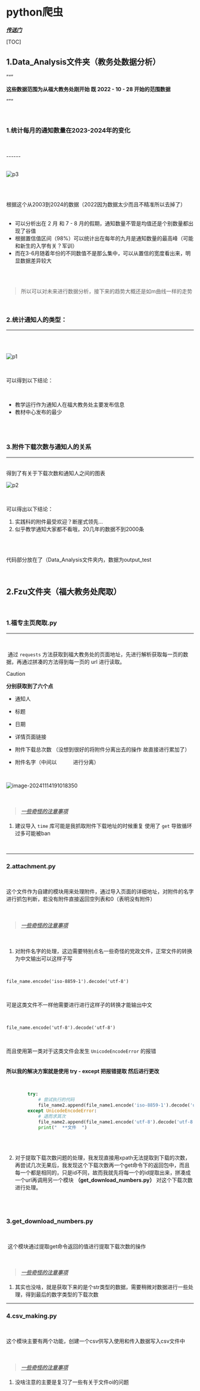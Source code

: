 # python爬虫

*<u>**传送门**</u>*

[TOC]

## 1.Data_Analysis文件夹（教务处数据分析）



”“”

**这些数据范围为从福大教务处刚开始 既 2022 - 10 - 28 开始的范围数据**

“”“
<br>
<br>
<br>

### 1.统计每月的通知数量在2023-2024年的变化

<br>
<br>
------

<br>
<br>

![p3](picture/p3.png)


<br>
<br>

根据这个从2003到2024的数据（2022因为数据太少而且不精准所以去掉了）
<br>
<br>

- 可以分析出在 2 月 和 7 - 8 月的假期，通知数量不管是均值还是个别数量都出现了谷值  
- 根据置信值区间（98%）可以统计出在每年的九月是通知数量的最高峰（可能和新生的入学有关？军训）
- 而在3-6月随着年份的不同数值不是那么集中，可以从置信的宽度看出来，明显数据差异较大

<br><br>

> 所以可以对未来进行数据分析，接下来的趋势大概还是如m曲线一样的走势


<br>

### 2.统计通知人的类型：

------

<br>
<br>




![p1](picture/p1.png)

<br>

可以得到以下结论：

<br>

- 教学运行作为通知人在福大教务处主要发布信息
- 教材中心发布的最少

<br>
<br>


### 3.附件下载次数与通知人的关系

------

<br>
得到了有关于下载次数和通知人之间的图表

<br>

![p2](picture/p2.png)

<br>

可以得出以下结论：
<br>


1. 实践科的附件最受欢迎？断崖式领先...
2. 似乎教学通知大家都不看哦，20几年的数据不到2000条

<br>
<br>


代码部分放在了（Data_Analysis文件夹内，数据为output_test


<br>

## 2.Fzu文件夹（福大教务处爬取）

<br>

### 1.福专主页爬取.py

------

<br>

​	通过    `requests`    方法获取到福大教务处的页面地址，先进行解析获取每一页的数据，再通过拼凑的方法得到每一页的 url 进行读取。

> [!CAUTION]
>
> **分别获取到了六个点**

- 通知人

- 标题

- 日期

- 详情页面链接

- 附件下载总次数 （没想到很好的将附件分离出去的操作 故直接进行累加了）

- 附件名字（中间以   `     `   进行分离）

<br>

![image-20241114191018350](picture\image-20241114191018350.png)


<br>



> #### ***<u>一些奇怪的注意事项</u>***

1. 建议导入 `time` 库可能是我抓取附件下载地址的时候重复 使用了 `get` 导致循环过多可能被ban


<br>




------

### 2.attachment.py

<br>

​	这个文件作为自建的模块用来处理附件，通过导入页面的详细地址，对附件的名字进行抓包判断，若没有附件直接返回空列表和0（表明没有附件）

<br>

> #### *<u>**一些奇怪的注意事项**</u>*

<br>

1. 对附件名字的处理，这边需要特别点名一些奇怪的党政文件，正常文件的转换为中文输出可以这样子写

<br>   

   `file_name.encode('iso-8859-1').decode('utf-8')`

   <br>

   可是这类文件不一样他需要进行进行这样子的转换才能输出中文

   <br>

   `file_name.encode('utf-8').decode('utf-8')`

   <br>

   而且使用第一类对于这类文件会发生  `UnicodeEncodeError` 的报错
<br><br><br>
   **所以我的解决方案就是使用  try - except 把报错提取 然后进行更改**

<br>

   ```python
           try:
               # 尝试执行的代码
               file_name2.append(file_name1.encode('iso-8859-1').decode('utf-8'))
           except UnicodeEncodeError:
               # 退而求其次
               file_name2.append(file_name1.encode('utf-8').decode('utf-8'))
               print("  **文件  ")
   ```

   <br><br>

   

2.  对于提取下载次数问题的处理，我发现直接用xpath无法提取到下载的次数，再尝试几次无果后，我发现这个下载次数再一个get命令下的返回包中，而且每一个都是相同的，只是id不同，故而我就先将每一个的id提取出来，拼凑成一个url再调用另一个模块 **（get_download_numbers.py）** 对这个下载次数进行处理。




<br><br>

### 3.get_download_numbers.py

<br>

​	这个模块通过提取get命令返回的值进行提取下载次数的操作

<br>

> #### *<u>**一些奇怪的注意事项**</u>*

1. 其实也没啥，就是获取下来的是个str类型的数据，需要稍微对数据进行一些处理，得到最后的数字类型的下载次数







------

### 4.csv_making.py

<br>

​	这个模块主要有两个功能，创建一个csv供写入使用和传入数据写入csv文件中

<br>

> #### *<u>**一些奇怪的注意事项**</u>*

1. 没啥注意的主要是复习了一些有关于文件oi的问题
